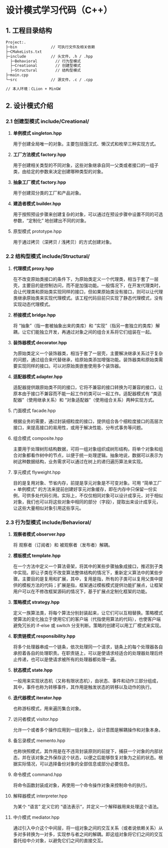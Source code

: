 # 设计模式学习代码（C++）



## 1. 工程目录结构

```bash
Project:.
├─bin               // 可执行文件及相关依赖
├─CMakeLists.txt
├─include           // 头文件，.h / .hpp
  ├─Behavioral        // 行为型模式
  ├─Creational        // 创建型模式
  ├─Structural        // 结构型模式
├─main.cpp
└─src               // 源文件，.c / .cpp

// 本人环境：CLion + MinGW
```



## 2. 设计模式介绍

### 2.1 创建型模式    include/Creational/

1. **单例模式	singleton.hpp**

   用于创建全局唯一的对象。主要包括饿汉式、懒汉式和枚举三种实现方式。

2. **工厂方法模式	factory.hpp**

   用于创建相关类型的不同对象，这些对象继承自同一父类或者接口的一组子类，由给定的参数来决定创建哪种类型的对象。

3. **抽象工厂模式	factory.hpp**

   用于创建双分类的工厂和产品对象。

4. **建造者模式	builder.hpp**

   用于按照预设步骤来创建复杂的对象，可以通过在预设步骤中设置不同的可选参数，“定制化” 地创建出不同的对象。

5. 原型模式	prototype.hpp

   用于通过拷贝（深拷贝 / 浅拷贝）的方式创建对象。

### 2.2 结构型模式    include/Structural/

1. **代理模式	proxy.hpp**

   在不改变原始类接口的条件下，为原始类定义一个代理类，相当于套了一层壳，主要目的是控制访问，而不是加强功能。一般情况下，在开发代理类时，会让代理类和原始类实现同样的接口，但如果原始类没有接口，则可以让代理类继承原始类来实现代理模式。该工程代码目前只实现了静态代理模式，没有实现动态代理模式。

2. **桥接模式	bridge.hpp**

   将 “抽象”（指一套被抽象出来的类库）和 “实现”（指另一套独立的类库）解耦，让它们能独立开发，再通过对象之间的组合关系将它们组装在一起。

3. **装饰器模式	decorator.hpp**

   为原始类定义一个装饰器类，相当于套了一层壳，主要解决继承关系过于复杂的问题，通过组合来代替继承，给原始类添加增强功能。装饰器类和原始类需要实现同样的接口。可以对原始类嵌套使用多个装饰器。

4. **适配器模式	adapter.hpp**

   适配器提供跟原始类不同的接口，它将不兼容的接口转换为可兼容的接口，让原本由于接口不兼容而不能一起工作的类可以一起工作。适配器模式有 “类适配器”（使用继承关系）和 “对象适配器”（使用组合关系）两种实现方式。

5. 门面模式	facade.hpp

   根据业务的需要，通过封装细粒度的接口，提供组合各个细粒度接口的高层次接口，来提高接口的易用性，或用于解决性能、分布式事务等问题。

6. 组合模式	composite.hpp

   主要用于处理树形结构数据，可将一组对象组织成树形结构，将单个对象和组合对象都看作树中的节点，以便于统一处理逻辑。抽象地说，数据可以表示为树这种数据结构，业务需求可以通过在树上的递归遍历算法来实现。

7. 享元模式	flyweight.hpp

   目的是复用对象、节省内存，前提是享元对象是不可变对象。可用 “简单工厂 + 单例模式” 的方法来提前创建好享元对象缓存，即在内存中只保留一份实例，可供多处代码引用。实际上，不仅仅相同对象可以设计成享元，对于相似对象，我们也可以将这些对象中相同的部分（字段），提取出来设计成享元，让这些大量相似对象引用这些享元。

### 2.3 行为型模式    include/Behavioral/

1. **观察者模式	observer.hpp**

   将 观察者（订阅者）和 被观察者（发布者）解耦。

2. **模板模式	template.hpp**

   在一个方法中定义一个算法骨架，将其中的某些步骤抽象成接口，推迟到子类中实现。即让子类在不改变算法整体结构的情况下，重新定义算法中的某些步骤。主要目的是复用和扩展，其中，复用是指，所有的子类可以复用父类中提供的模板方法的代码；扩展是指，框架通过模板模式提供功能扩展点，让框架用户可以在不修改框架源码的情况下，基于扩展点定制化框架的功能。

3. **策略模式	strategy.hpp**

   定义一族算法类，将每个算法分别封装起来，让它们可以互相替换。策略模式使算法的变化独立于使用它们的客户端（代指使用算法的代码），也使客户端避免冗长的 if-else 或 switch 分支判断。策略的创建可以用工厂模式来实现。

4. **职责链模式	responsibility.hpp**

   将多个处理器串成一个链条，依次处理同一个请求，链条上的每个处理器各自承担着各自的处理职责。在职责链上，可以是使请求经适合的处理器处理后终止传递，也可以是使请求被所有的处理器都处理一遍。

5. **状态模式	state.hpp**

   一般用来实现状态机（又称有限状态机），由状态、事件和动作三部分组成，其中，事件也称为转移事件，其作用是触发状态的转移以及动作的执行。

6. **迭代器模式	iterator.hpp**

   也称游标模式，用来遍历集合对象。

7. 访问者模式	visitor.hpp

   允许一个或者多个操作应用到一组对象上，设计意图是解耦操作和对象本身。

8. 备忘录模式	memento.hpp

   也称快照模式，其作用是在不违背封装原则的前提下，捕获一个对象的内部状态，并在该对象之外保存这个状态，以便之后能够恢复对象为之前的状态。根据实际情况，可以选择备份对象的全部信息或部分必要信息。

9. 命令模式	command.hpp

   将命令函数封装成对象，再使用一个命令操作对象来控制命令的执行。

10. 解释器模式	interpreter.hpp

    为某个 “语言” 定义它的 “语法表示“，并定义一个解释器用来处理这个语法。

11. 中介模式	mediator.hpp

    通过引入中介这个中间层，将一组对象之间的交互关系（或者说依赖关系）从多对多转换为一对多，实现参与者之间的解耦。即这组对象将它们之间的交互委托给中介对象，以避免它们之间的直接交互。

